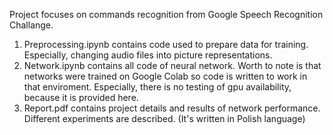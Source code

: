 Project focuses on commands recognition from Google Speech Recognition Challange.
1. Preprocessing.ipynb contains code used to prepare data for training. Especially, changing audio files into picture representations.
1. Network.ipynb contains all code of neural network. Worth to note is that networks were trained on Google Colab so code is written to work in that enviroment. Especially, there is no testing of gpu availability, because it is provided here.
2. Report.pdf contains project details and results of network performance. Different experiments are described. (It's written in Polish language)
